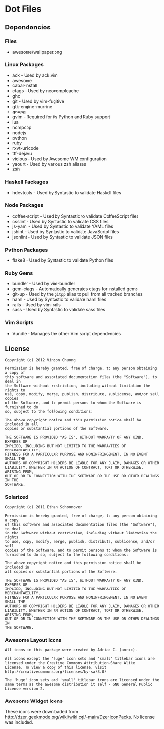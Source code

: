 # Dot Files

## Dependencies
### Files
* awesome/wallpaper.png

### Linux Packages
* ack - Used by ack.vim
* awesome
* cabal-install
* ctags - Used by neocomplcache
* ghc
* git - Used by vim-fugitive
* gtk-engine-murrine
* gnupg
* gvim - Required for its Python and Ruby support
* lua
* ncmpcpp
* nodejs
* python
* ruby
* rxvt-unicode
* ttf-dejavu
* vicious - Used by Awesome WM configuration
* yaourt - Used by various zsh aliases
* zsh

### Haskell Packages
* hdevtools - Used by Syntastic to validate Haskell files

### Node Packages
* coffee-script - Used by Syntastic to validate CoffeeScript files
* csslint - Used by Syntastic to validate CSS files
* js-yaml - Used by Syntastic to validate YAML files
* jshint - Used by Syntastic to validate JavaScript files
* jsonlint - Used by Syntastic to validate JSON files

### Python Packages
* flake8 - Used by Syntastic to validate Python files

### Ruby Gems
* bundler - Used by vim-bundler
* gem-ctags - Automatically generates ctags for installed gems
* git-up - Used by the `gitpp` alias to pull from all tracked branches
* haml - Used by Syntastic to validate haml files
* rails - Used by vim-rails
* sass - Used by Syntastic to validate sass files

### Vim Scripts
* Vundle - Manages the other Vim script dependencies

## License
```
Copyright (c) 2012 Vinson Chuong

Permission is hereby granted, free of charge, to any person obtaining a copy of
this software and associated documentation files (the "Software"), to deal in
the Software without restriction, including without limitation the rights to
use, copy, modify, merge, publish, distribute, sublicense, and/or sell copies
of the Software, and to permit persons to whom the Software is furnished to do
so, subject to the following conditions:

The above copyright notice and this permission notice shall be included in all
copies or substantial portions of the Software.

THE SOFTWARE IS PROVIDED "AS IS", WITHOUT WARRANTY OF ANY KIND, EXPRESS OR
IMPLIED, INCLUDING BUT NOT LIMITED TO THE WARRANTIES OF MERCHANTABILITY,
FITNESS FOR A PARTICULAR PURPOSE AND NONINFRINGEMENT. IN NO EVENT SHALL THE
AUTHORS OR COPYRIGHT HOLDERS BE LIABLE FOR ANY CLAIM, DAMAGES OR OTHER
LIABILITY, WHETHER IN AN ACTION OF CONTRACT, TORT OR OTHERWISE, ARISING FROM,
OUT OF OR IN CONNECTION WITH THE SOFTWARE OR THE USE OR OTHER DEALINGS IN THE
SOFTWARE.
```

### Solarized
```
Copyright (c) 2011 Ethan Schoonover

Permission is hereby granted, free of charge, to any person obtaining a copy
of this software and associated documentation files (the "Software"), to deal
in the Software without restriction, including without limitation the rights
to use, copy, modify, merge, publish, distribute, sublicense, and/or sell
copies of the Software, and to permit persons to whom the Software is
furnished to do so, subject to the following conditions:

The above copyright notice and this permission notice shall be included in
all copies or substantial portions of the Software.

THE SOFTWARE IS PROVIDED "AS IS", WITHOUT WARRANTY OF ANY KIND, EXPRESS OR
IMPLIED, INCLUDING BUT NOT LIMITED TO THE WARRANTIES OF MERCHANTABILITY,
FITNESS FOR A PARTICULAR PURPOSE AND NONINFRINGEMENT. IN NO EVENT SHALL THE
AUTHORS OR COPYRIGHT HOLDERS BE LIABLE FOR ANY CLAIM, DAMAGES OR OTHER
LIABILITY, WHETHER IN AN ACTION OF CONTRACT, TORT OR OTHERWISE, ARISING FROM,
OUT OF OR IN CONNECTION WITH THE SOFTWARE OR THE USE OR OTHER DEALINGS IN
THE SOFTWARE.
```

### Awesome Layout Icons
```
All icons in this package were created by Adrian C. (anrxc).

All icons except the 'huge' icon sets and 'small' titlebar icons are
licensed under the Creative Commons Attribution-Share Alike
License. To view a copy of this license, visit
http://creativecommons.org/licenses/by-sa/3.0/

The 'huge' icon sets and 'small' titlebar icons are licensed under the
same terms as the awesome distribution it self - GNU General Public
License version 2.
```

### Awesome Widget Icons
These icons were downloaded from http://dzen.geekmode.org/wiki/wiki.cgi/-main/DzenIconPacks. No license was included.
